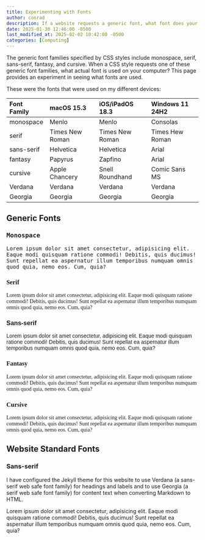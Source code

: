 ```yaml
---
title: Experimenting with Fonts
author: conrad
description: If a website requests a generic font, what font does your computer supply?
date: 2025-01-30 12:46:00 -0500
last_modified_at: 2025-02-02 10:42:00 -0500
categories: [Computing]
---
```


The generic font families specified by CSS styles include monospace, serif,
sans-serif, fantasy, and cursive. When a CSS style requests one of these generic
font families, what actual font is used on your computer? This page provides
an experiment in seeing what fonts are used.

These were the fonts that were used on my different devices:

| Font Family | macOS 15.3      | iOS/iPadOS 18.3 | Windows 11 24H2 |
|:------------|:----------------|:----------------|:----------------|
| monospace   | Menlo           | Menlo           | Consolas        |
| serif       | Times New Roman | Times New Roman | Times Hew Roman |
| sans-serif  | Helvetica       | Helvetica       | Arial           |
| fantasy     | Papyrus         | Zapfino         | Arial           |
| cursive     | Apple Chancery  | Snell Roundhand | Comic Sans MS   |
| Verdana     | Verdana         | Verdana         | Verdana         |
| Georgia     | Georgia         | Georgia         | Georgia         |

## Generic Fonts

<h3 id="monospace" style="font-family: monospace">Monospace</h3>
<p style="font-family: monospace">
    Lorem ipsum dolor sit amet consectetur, adipisicing elit. Eaque modi
    quisquam ratione commodi! Debitis, quis ducimus! Sunt repellat ea
    aspernatur illum temporibus numquam omnis quod quia, nemo eos. Cum,
    quia?
</p>

<h3 id="serif" style="font-family: serif">Serif</h3>
<p style="font-family: serif">
    Lorem ipsum dolor sit amet consectetur, adipisicing elit. Eaque modi
    quisquam ratione commodi! Debitis, quis ducimus! Sunt repellat ea
    aspernatur illum temporibus numquam omnis quod quia, nemo eos. Cum,
    quia?
</p>

<h3 id="sans-serif" style="font-family: sans-serif">Sans-serif</h3>
<p style="font-family: sans-serif">
    Lorem ipsum dolor sit amet consectetur, adipisicing elit. Eaque modi
    quisquam ratione commodi! Debitis, quis ducimus! Sunt repellat ea
    aspernatur illum temporibus numquam omnis quod quia, nemo eos. Cum,
    quia?
</p>

<h3 id="fantasy" style="font-family: fantasy">Fantasy</h3>
<p style="font-family: fantasy">
    Lorem ipsum dolor sit amet consectetur, adipisicing elit. Eaque modi
    quisquam ratione commodi! Debitis, quis ducimus! Sunt repellat ea
    aspernatur illum temporibus numquam omnis quod quia, nemo eos. Cum,
    quia?
</p>

<h3 id="cursive" style="font-family: cursive">Cursive</h3>
<p style="font-family: cursive">
    Lorem ipsum dolor sit amet consectetur, adipisicing elit. Eaque modi
    quisquam ratione commodi! Debitis, quis ducimus! Sunt repellat ea
    aspernatur illum temporibus numquam omnis quod quia, nemo eos. Cum,
    quia?
</p>

## Website Standard Fonts

### Sans-serif

I have configured the Jekyll theme for this website to use Verdana (a sans-serif
web safe font family) for headings and labels and to use Georgia (a serif web
safe font family) for content text when converting Markdown to HTML.

Lorem ipsum dolor sit amet consectetur, adipisicing elit. Eaque modi quisquam
ratione commodi! Debitis, quis ducimus! Sunt repellat ea aspernatur illum
temporibus numquam omnis quod quia, nemo eos. Cum, quia?
